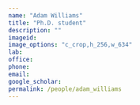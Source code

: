 ```yaml
---
name: "Adam Williams"
title: "Ph.D. student"
description: ""
imageid:
image_options: "c_crop,h_256,w_634"
lab:
office:
phone:
email:
google_scholar:
permalink: /people/adam_williams
---
```

